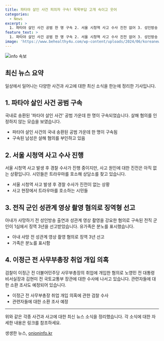 ```yaml
---
title: 파타야 살인 사건 피의자 구속! 묵묵부답 고개 숙이고 웃어
categories:
  - News
excerpt: >
  1. 파타야 살인 사건 공범 한 명 구속 2. 서울 시청역 사고 수사 진전 없어 3. 성인방송 강요 혐의 전직 군인 징역 3년 4. 노영민·김현미 압수수색…검찰 소환 조사 예정  **이정근 전 사무부총장 취업 개입**
feature_text: >
  1. 파타야 살인 사건 공범 한 명 구속 2. 서울 시청역 사고 수사 진전 없어 3. 성인방송 강요 혐의 전직 군인 징역 3년 4. 노영민·김현미 압수수색…검찰 소환 조사 예정  **이정근 전 사무부총장 취업 개입**
image: 'https://www.behealthy4u.com/wp-content/uploads/2024/06/koreanews.jpg'
---
```


<p><img src="https://www.behealthy4u.com/wp-content/uploads/2024/06/koreanews.jpg" alt="info 속보" /></p>

<h2 data-ke-size="size26">최신 뉴스 요약</h2>

<p data-ke-size="size16">일상에서 일어나는 다양한 사건과 사고에 대한 최신 소식을 한눈에 정리한 기사입니다.</p>

<h2 data-ke-size="size24">1. 파타야 살인 사건 공범 구속</h2>

<p data-ke-size="size16">국내로 송환된 '파타야 살인 사건' 공범 가운데 한 명이 구속되었습니다. 살해 혐의를 인정하지 않는 모습을 보였습니다.</p>

<ul>
  <li>파타야 살인 사건의 국내 송환된 공범 가운데 한 명이 구속됨</li>
  <li>구속된 남성은 살해 혐의를 부인하고 있음</li>
</ul>

<h2 data-ke-size="size24">2. 서울 시청역 사고 수사 진행</h2>

<p data-ke-size="size16">서울 시청역 사고 발생 후 경찰 수사가 진행 중이지만, 사고 원인에 대한 진전은 아직 없는 상황입니다. 시민들은 트라우마를 호소해 상담소를 찾고 있습니다.</p>

<ul>
  <li>서울 시청역 사고 발생 후 경찰 수사가 진전이 없는 상황</li>
  <li>사고 현장에서 트라우마를 호소하는 시민들</li>
</ul>

<h2 data-ke-size="size24">3. 전직 군인 성관계 영상 촬영 혐의로 징역형 선고</h2>

<p data-ke-size="size16">아내가 사망하기 전 성인방송 출연과 성관계 영상 촬영을 강요한 혐의로 구속된 전직 군인이 1심에서 징역 3년을 선고받았습니다. 유가족은 분노를 표시했습니다.</p>

<ul>
  <li>아내 사망 전 성관계 영상 촬영 혐의로 징역 3년 선고</li>
  <li>가족은 분노를 표시함</li>
</ul>

<h2 data-ke-size="size24">4. 이정근 전 사무부총장 취업 개입 의혹</h2>

<p data-ke-size="size16">검찰이 이정근 전 더불어민주당 사무부총장의 취업에 개입한 혐의로 노영민 전 대통령 비서실장과 김현미 전 국토교통부 장관에 대한 수사에 나서고 있습니다. 관련자들에 대한 소환 조사도 예정되어 있습니다.</p>

<ul>
  <li>이정근 전 사무부총장 취업 개입 의혹에 관한 검찰 수사</li>
  <li>관련자들에 대한 소환 조사 예정</li>
</ul>

<hr>

<p data-ke-size="size16">위와 같은 각종 사건과 사고에 대한 최신 뉴스 소식을 정리했습니다. 각 소식에 대한 자세한 내용은 링크를 참조하세요.</p>
생생한 뉴스, <a href="https://onioninfo.kr" rel="dofollow">onioninfo.kr</a>


